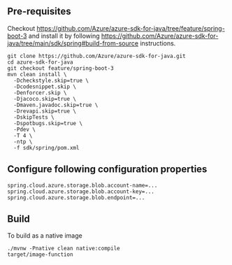 ## Pre-requisites

Checkout https://github.com/Azure/azure-sdk-for-java/tree/feature/spring-boot-3 and install it by following https://github.com/Azure/azure-sdk-for-java/tree/main/sdk/spring#build-from-source instructions.

```
git clone https://github.com/Azure/azure-sdk-for-java.git
cd azure-sdk-for-java
git checkout feature/spring-boot-3
mvn clean install \
  -Dcheckstyle.skip=true \
  -Dcodesnippet.skip \
  -Denforcer.skip \
  -Djacoco.skip=true \
  -Dmaven.javadoc.skip=true \
  -Drevapi.skip=true \
  -DskipTests \
  -Dspotbugs.skip=true \
  -Pdev \
  -T 4 \
  -ntp \
  -f sdk/spring/pom.xml
```

## Configure following configuration properties

```
spring.cloud.azure.storage.blob.account-name=...
spring.cloud.azure.storage.blob.account-key=...
spring.cloud.azure.storage.blob.endpoint=...
```

## Build

To build as a native image
```
./mvnw -Pnative clean native:compile
target/image-function
```